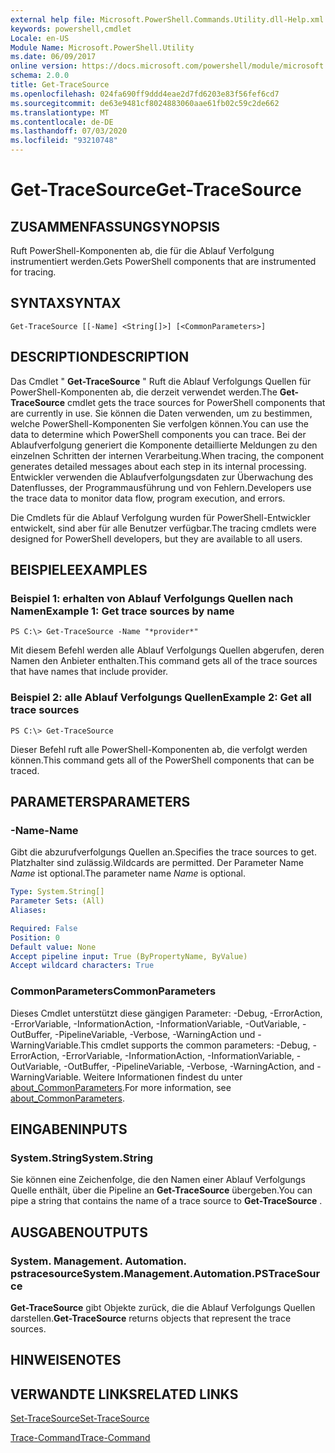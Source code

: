 ```yaml
---
external help file: Microsoft.PowerShell.Commands.Utility.dll-Help.xml
keywords: powershell,cmdlet
Locale: en-US
Module Name: Microsoft.PowerShell.Utility
ms.date: 06/09/2017
online version: https://docs.microsoft.com/powershell/module/microsoft.powershell.utility/get-tracesource?view=powershell-7&WT.mc_id=ps-gethelp
schema: 2.0.0
title: Get-TraceSource
ms.openlocfilehash: 024fa690ff9ddd4eae2d7fd6203e83f56fef6cd7
ms.sourcegitcommit: de63e9481cf8024883060aae61fb02c59c2de662
ms.translationtype: MT
ms.contentlocale: de-DE
ms.lasthandoff: 07/03/2020
ms.locfileid: "93210748"
---
```

# <span data-ttu-id="0bff9-103">Get-TraceSource</span><span class="sxs-lookup"><span data-stu-id="0bff9-103">Get-TraceSource</span></span>

## <span data-ttu-id="0bff9-104">ZUSAMMENFASSUNG</span><span class="sxs-lookup"><span data-stu-id="0bff9-104">SYNOPSIS</span></span>
<span data-ttu-id="0bff9-105">Ruft PowerShell-Komponenten ab, die für die Ablauf Verfolgung instrumentiert werden.</span><span class="sxs-lookup"><span data-stu-id="0bff9-105">Gets PowerShell components that are instrumented for tracing.</span></span>

## <span data-ttu-id="0bff9-106">SYNTAX</span><span class="sxs-lookup"><span data-stu-id="0bff9-106">SYNTAX</span></span>

```
Get-TraceSource [[-Name] <String[]>] [<CommonParameters>]
```

## <span data-ttu-id="0bff9-107">DESCRIPTION</span><span class="sxs-lookup"><span data-stu-id="0bff9-107">DESCRIPTION</span></span>

<span data-ttu-id="0bff9-108">Das Cmdlet " **Get-TraceSource** " Ruft die Ablauf Verfolgungs Quellen für PowerShell-Komponenten ab, die derzeit verwendet werden.</span><span class="sxs-lookup"><span data-stu-id="0bff9-108">The **Get-TraceSource** cmdlet gets the trace sources for PowerShell components that are currently in use.</span></span>
<span data-ttu-id="0bff9-109">Sie können die Daten verwenden, um zu bestimmen, welche PowerShell-Komponenten Sie verfolgen können.</span><span class="sxs-lookup"><span data-stu-id="0bff9-109">You can use the data to determine which PowerShell components you can trace.</span></span>
<span data-ttu-id="0bff9-110">Bei der Ablaufverfolgung generiert die Komponente detaillierte Meldungen zu den einzelnen Schritten der internen Verarbeitung.</span><span class="sxs-lookup"><span data-stu-id="0bff9-110">When tracing, the component generates detailed messages about each step in its internal processing.</span></span>
<span data-ttu-id="0bff9-111">Entwickler verwenden die Ablaufverfolgungsdaten zur Überwachung des Datenflusses, der Programmausführung und von Fehlern.</span><span class="sxs-lookup"><span data-stu-id="0bff9-111">Developers use the trace data to monitor data flow, program execution, and errors.</span></span>

<span data-ttu-id="0bff9-112">Die Cmdlets für die Ablauf Verfolgung wurden für PowerShell-Entwickler entwickelt, sind aber für alle Benutzer verfügbar.</span><span class="sxs-lookup"><span data-stu-id="0bff9-112">The tracing cmdlets were designed for PowerShell developers, but they are available to all users.</span></span>

## <span data-ttu-id="0bff9-113">BEISPIELE</span><span class="sxs-lookup"><span data-stu-id="0bff9-113">EXAMPLES</span></span>

### <span data-ttu-id="0bff9-114">Beispiel 1: erhalten von Ablauf Verfolgungs Quellen nach Namen</span><span class="sxs-lookup"><span data-stu-id="0bff9-114">Example 1: Get trace sources by name</span></span>

```
PS C:\> Get-TraceSource -Name "*provider*"
```

<span data-ttu-id="0bff9-115">Mit diesem Befehl werden alle Ablauf Verfolgungs Quellen abgerufen, deren Namen den Anbieter enthalten.</span><span class="sxs-lookup"><span data-stu-id="0bff9-115">This command gets all of the trace sources that have names that include provider.</span></span>

### <span data-ttu-id="0bff9-116">Beispiel 2: alle Ablauf Verfolgungs Quellen</span><span class="sxs-lookup"><span data-stu-id="0bff9-116">Example 2: Get all trace sources</span></span>

```
PS C:\> Get-TraceSource
```

<span data-ttu-id="0bff9-117">Dieser Befehl ruft alle PowerShell-Komponenten ab, die verfolgt werden können.</span><span class="sxs-lookup"><span data-stu-id="0bff9-117">This command gets all of the PowerShell components that can be traced.</span></span>

## <span data-ttu-id="0bff9-118">PARAMETERS</span><span class="sxs-lookup"><span data-stu-id="0bff9-118">PARAMETERS</span></span>

### <span data-ttu-id="0bff9-119">-Name</span><span class="sxs-lookup"><span data-stu-id="0bff9-119">-Name</span></span>

<span data-ttu-id="0bff9-120">Gibt die abzurufverfolgungs Quellen an.</span><span class="sxs-lookup"><span data-stu-id="0bff9-120">Specifies the trace sources to get.</span></span>
<span data-ttu-id="0bff9-121">Platzhalter sind zulässig.</span><span class="sxs-lookup"><span data-stu-id="0bff9-121">Wildcards are permitted.</span></span>
<span data-ttu-id="0bff9-122">Der Parameter Name *Name* ist optional.</span><span class="sxs-lookup"><span data-stu-id="0bff9-122">The parameter name *Name* is optional.</span></span>

```yaml
Type: System.String[]
Parameter Sets: (All)
Aliases:

Required: False
Position: 0
Default value: None
Accept pipeline input: True (ByPropertyName, ByValue)
Accept wildcard characters: True
```

### <span data-ttu-id="0bff9-123">CommonParameters</span><span class="sxs-lookup"><span data-stu-id="0bff9-123">CommonParameters</span></span>

<span data-ttu-id="0bff9-124">Dieses Cmdlet unterstützt diese gängigen Parameter: -Debug, -ErrorAction, -ErrorVariable, -InformationAction, -InformationVariable, -OutVariable, -OutBuffer, -PipelineVariable, -Verbose, -WarningAction und -WarningVariable.</span><span class="sxs-lookup"><span data-stu-id="0bff9-124">This cmdlet supports the common parameters: -Debug, -ErrorAction, -ErrorVariable, -InformationAction, -InformationVariable, -OutVariable, -OutBuffer, -PipelineVariable, -Verbose, -WarningAction, and -WarningVariable.</span></span> <span data-ttu-id="0bff9-125">Weitere Informationen findest du unter [about_CommonParameters](https://go.microsoft.com/fwlink/?LinkID=113216).</span><span class="sxs-lookup"><span data-stu-id="0bff9-125">For more information, see [about_CommonParameters](https://go.microsoft.com/fwlink/?LinkID=113216).</span></span>

## <span data-ttu-id="0bff9-126">EINGABEN</span><span class="sxs-lookup"><span data-stu-id="0bff9-126">INPUTS</span></span>

### <span data-ttu-id="0bff9-127">System.String</span><span class="sxs-lookup"><span data-stu-id="0bff9-127">System.String</span></span>

<span data-ttu-id="0bff9-128">Sie können eine Zeichenfolge, die den Namen einer Ablauf Verfolgungs Quelle enthält, über die Pipeline an **Get-TraceSource** übergeben.</span><span class="sxs-lookup"><span data-stu-id="0bff9-128">You can pipe a string that contains the name of a trace source to **Get-TraceSource** .</span></span>

## <span data-ttu-id="0bff9-129">AUSGABEN</span><span class="sxs-lookup"><span data-stu-id="0bff9-129">OUTPUTS</span></span>

### <span data-ttu-id="0bff9-130">System. Management. Automation. pstracesource</span><span class="sxs-lookup"><span data-stu-id="0bff9-130">System.Management.Automation.PSTraceSource</span></span>

<span data-ttu-id="0bff9-131">**Get-TraceSource** gibt Objekte zurück, die die Ablauf Verfolgungs Quellen darstellen.</span><span class="sxs-lookup"><span data-stu-id="0bff9-131">**Get-TraceSource** returns objects that represent the trace sources.</span></span>

## <span data-ttu-id="0bff9-132">HINWEISE</span><span class="sxs-lookup"><span data-stu-id="0bff9-132">NOTES</span></span>

## <span data-ttu-id="0bff9-133">VERWANDTE LINKS</span><span class="sxs-lookup"><span data-stu-id="0bff9-133">RELATED LINKS</span></span>

[<span data-ttu-id="0bff9-134">Set-TraceSource</span><span class="sxs-lookup"><span data-stu-id="0bff9-134">Set-TraceSource</span></span>](Set-TraceSource.md)

[<span data-ttu-id="0bff9-135">Trace-Command</span><span class="sxs-lookup"><span data-stu-id="0bff9-135">Trace-Command</span></span>](Trace-Command.md)
